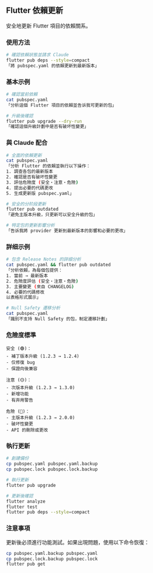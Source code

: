 ## Flutter 依賴更新

安全地更新 Flutter 項目的依賴關系。

### 使用方法

```bash
# 確認依賴狀態並請求 Claude
flutter pub deps --style=compact
「將 pubspec.yaml 的依賴更新到最新版本」
```

### 基本示例

```bash
# 確認當前依賴
cat pubspec.yaml
「分析這個 Flutter 項目的依賴並告诉我可更新的包」

# 升級後確認
flutter pub upgrade --dry-run
「確認這個升級計劃中是否有破坏性變更」
```

### 與 Claude 配合

```bash
# 全面的依賴更新
cat pubspec.yaml
「分析 Flutter 的依賴並執行以下操作：
1. 調查各包的最新版本
2. 確認是否有破坏性變更
3. 評估危險度 (安全・注意・危險)
4. 提出必要的代碼更改
5. 生成更新版 pubspec.yaml」

# 安全的分阶段更新
flutter pub outdated
「避免主版本升級，只更新可以安全升級的包」

# 特定包的更新影響分析
「告诉我將 provider 更新到最新版本的影響和必要的更改」
```

### 詳细示例

```bash
# 包含 Release Notes 的詳细分析
cat pubspec.yaml && flutter pub outdated
「分析依賴，為每個包提供：
1. 當前 → 最新版本
2. 危險度評估 (安全・注意・危險)
3. 主要變更 (來自 CHANGELOG)
4. 必要的代碼修改
以表格形式展示」

# Null Safety 遷移分析
cat pubspec.yaml
「識別不支持 Null Safety 的包，制定遷移計劃」
```

### 危險度標準

```text
安全 (🟢)：
- 補丁版本升級 (1.2.3 → 1.2.4)
- 仅修復 bug
- 保證向後兼容

注意 (🟡)：
- 次版本升級 (1.2.3 → 1.3.0)
- 新增功能
- 有弃用警告

危險 (🔴)：
- 主版本升級 (1.2.3 → 2.0.0)
- 破坏性變更
- API 的刪除或更改
```

### 執行更新

```bash
# 創建備份
cp pubspec.yaml pubspec.yaml.backup
cp pubspec.lock pubspec.lock.backup

# 執行更新
flutter pub upgrade

# 更新後確認
flutter analyze
flutter test
flutter pub deps --style=compact
```

### 注意事項

更新後必须進行功能測試。如果出現問題，使用以下命令恢復：

```bash
cp pubspec.yaml.backup pubspec.yaml
cp pubspec.lock.backup pubspec.lock
flutter pub get
```
